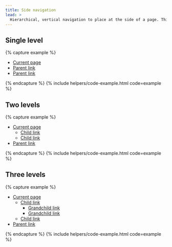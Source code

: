 ```yaml
---
title: Side navigation
lead: >
  Hierarchical, vertical navigation to place at the side of a page. This should correspond to other headers on the page.
---
```


## Single level
{% capture example %}
<nav aria-label="Secondary navigation" class="tablet:grid-col-4">
  <ul class="usa-sidenav">
    <li class="usa-sidenav__item usa-parent">
      <a href="" class="usa-current">Current page</a>
    </li>
    <li class="usa-sidenav__item usa-parent">
      <a href="">Parent link</a>
    </li>
    <li class="usa-sidenav__item usa-parent">
      <a href="">Parent link</a>
    </li>
  </ul>
</nav>
{% endcapture %}
{% include helpers/code-example.html code=example %}

## Two levels

{% capture example %}
<nav aria-label="Secondary navigation" class="tablet:grid-col-4">
  <ul class="usa-sidenav">
    <li class="usa-sidenav__item usa-parent">
      <a href="" class="usa-current">Current page</a>
      <ul class="usa-sidenav__sublist">
        <li class="usa-sidenav__item">
          <a href="" class="usa-current">Child link</a>
        </li>
        <li class="usa-sidenav__item">
          <a href="">Child link</a>
        </li>           
      </ul>
    </li>
    <li class="usa-sidenav__item usa-parent">
      <a href="">Parent link</a>
    </li>
  </ul>
</nav>
{% endcapture %}
{% include helpers/code-example.html code=example %}

## Three levels

{% capture example %}
<nav aria-label="Secondary navigation" class="tablet:grid-col-4">
  <ul class="usa-accordion usa-sidenav">
    <li class="usa-sidenav__item usa-parent">
      <a href="" class="usa-current">Current page</a>
      <ul class="usa-sidenav__sublist">
        <li class="usa-sidenav__item">
          <a href="">Child link</a>
          <ul class="usa-sidenav__sublist">
        <li class="usa-sidenav__item">
          <a href="" class="usa-current">Grandchild link</a>
        </li>
        <li class="usa-sidenav__item">
          <a href="">Grandchild link</a>
        </li>           
      </ul>
        </li>
        <li class="usa-sidenav__item">
          <a href="">Child link</a>
        </li>           
      </ul>
    </li>
    <li class="usa-sidenav__item usa-parent">
      <a href="">Parent link</a>
    </li>
  </ul>
</nav>
{% endcapture %}
{% include helpers/code-example.html code=example %}
